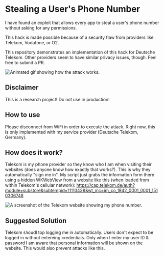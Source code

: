 # Stealing a User's Phone Number
I have found an exploit that allows every app to steal a user's phone number without asking for any permissions.

This hack is made possible because of a security flaw from providers like Telekom, Vodafone, or O2.

This repository demonstrates an implementation of this hack for Deutsche Telekom. Other providers seem to have similar privacy issues, though. Feel free to submit a PR.

![Animated gif showing how the attack works.](https://github.com/frogg/Steal-Phone-Number/raw/master/steal_number_animation.gif)

## Disclaimer
This is a research project! Do not use in production!

## How to use
Please disconnect from WiFi in order to execute the attack.
Right now, this is only implemented with my service provider (Deutsche Telekom, Germany).

## How does it work?
Telekom is my phone provider so they know who I am when visiting their websites (does anyone know how exactly that works?).
This is why they automatically "sign me in". My script just grabs the information form there using a hidden WKWebView from a website like this (when loaded from within Telekom's cellular network): https://cap.telekom.de/auth?module=substore&subtempid=11110438&wt_mc=im_co_1842_0001_0001_1510306748

![A screenshot of the Telekom website showing my phone number.](https://github.com/frogg/Steal-Phone-Number/raw/master/telekom_website.png)

## Suggested Solution
Telekom shoudl top logging me in automatically. Users don't expect to be logged in without entereing credentials. Only when I enter my user ID & password I am aware that personal information will be shown on the website. This would also prevent attacks like this.
